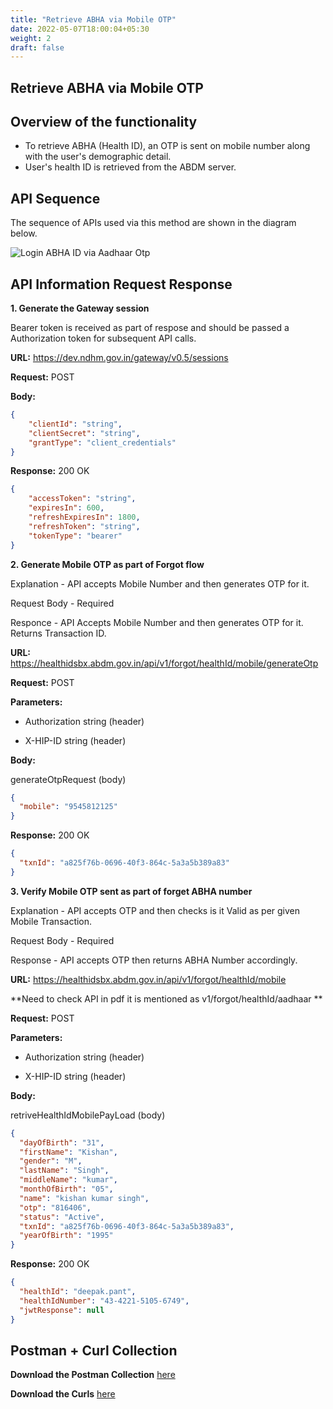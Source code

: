 ```yaml
---
title: "Retrieve ABHA via Mobile OTP"
date: 2022-05-07T18:00:04+05:30
weight: 2
draft: false
---
```



## Retrieve ABHA via Mobile OTP

## Overview of the functionality 

- To retrieve ABHA (Health ID), an OTP is sent on mobile number along with the user's demographic detail.
- User's health ID is retrieved from the ABDM server.

## API Sequence 

The sequence of APIs used via this method are shown in the diagram below.

![Login ABHA ID via Aadhaar Otp](/abdm-docs/img/Forgot_ABHA(Health_ID)_Retrieve_via_Mobile_OTP.png)


## API Information Request Response 



**1. Generate the Gateway session**

Bearer token is received as part of respose and should be passed a Authorization token for subsequent API calls.

**URL:** https://dev.ndhm.gov.in/gateway/v0.5/sessions

**Request:** POST  

**Body:**

```json
{
    "clientId": "string",
    "clientSecret": "string",
    "grantType": "client_credentials"
}
```

**Response:** 200 OK

```json
{
    "accessToken": "string",
    "expiresIn": 600,
    "refreshExpiresIn": 1800,
    "refreshToken": "string",
    "tokenType": "bearer"
}
```



**2. Generate Mobile OTP as part of Forgot flow**

Explanation - API accepts Mobile Number and then generates OTP for it.

Request Body - Required

Responce - API Accepts Mobile Number and then generates OTP for it. Returns Transaction ID.

**URL:** https://healthidsbx.abdm.gov.in/api/v1/forgot/healthId/mobile/generateOtp

**Request:** POST  

**Parameters:**

- Authorization string (header)

- X-HIP-ID string (header)


**Body:**

generateOtpRequest  (body)

```json
{
  "mobile": "9545812125"
}
```

**Response:** 200  OK

```json
{
  "txnId": "a825f76b-0696-40f3-864c-5a3a5b389a83"
}
```



**3. Verify Mobile OTP sent as part of forget ABHA number**

Explanation - API accepts OTP and then checks is it Valid as per given Mobile Transaction.

Request Body - Required

Response - API accepts OTP then returns ABHA Number accordingly.

**URL:** https://healthidsbx.abdm.gov.in/api/v1/forgot/healthId/mobile

**Need to check API in pdf it is mentioned as v1/forgot/healthId/aadhaar **

**Request:** POST  

**Parameters:**

- Authorization string (header)

- X-HIP-ID string (header)


**Body:**

retriveHealthIdMobilePayLoad  (body)

```json
{
  "dayOfBirth": "31",
  "firstName": "Kishan",
  "gender": "M",
  "lastName": "Singh",
  "middleName": "kumar",
  "monthOfBirth": "05",
  "name": "kishan kumar singh",
  "otp": "816406",
  "status": "Active",
  "txnId": "a825f76b-0696-40f3-864c-5a3a5b389a83",
  "yearOfBirth": "1995"
}
```

**Response:** 200  OK

```json
{
  "healthId": "deepak.pant",
  "healthIdNumber": "43-4221-5105-6749",
  "jwtResponse": null
}
```


## Postman + Curl Collection 

**Download the Postman Collection** [here](/abdm-docs/Postman/Retrieve_ABHA_Via_Mobile_Otp.json)

**Download the Curls** [here](/abdm-docs/Curls/)




